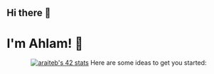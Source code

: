 ## Hi there 👋
# I'm Ahlam! 👋
 <p align="center">
<a href="https://github.com/oakoudad/badge42"><img src="https://badge.mediaplus.ma/darkblue/araiteb" alt="araiteb's 42 stats" /></a>
Here are some ideas to get you started:
<!--
**araiteb1/araiteb1** is a ✨ _special_ ✨ repository because its `README.md` (this file) appears on your GitHub profile.


- 🔭 I’m currently working on ...
- 🌱 I’m currently learning ...
- 👯 I’m looking to collaborate on ...
- 🤔 I’m looking for help with ...
- 💬 Ask me about ...
- 📫 How to reach me: ...
- 😄 Pronouns: ...
- ⚡ Fun fact: ...
-->
